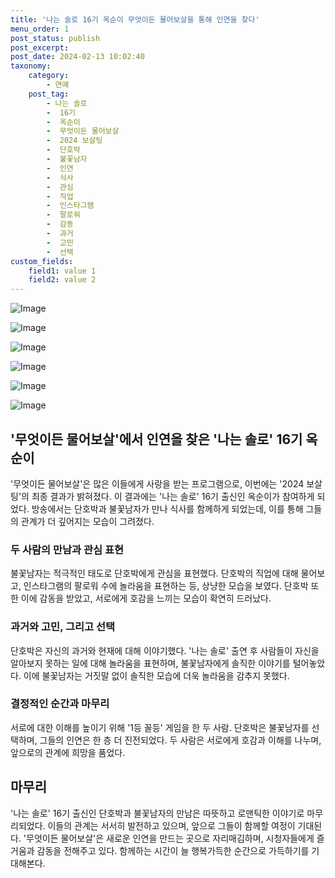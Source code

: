 ```yaml
---
title: '나는 솔로 16기 옥순이 무엇이든 물어보살을 통해 인연을 찾다'
menu_order: 1
post_status: publish
post_excerpt: 
post_date: 2024-02-13 10:02:40
taxonomy:
    category:
        - 연예
    post_tag:
        - 나는 솔로
        -  16기
        -  옥순이
        -  무엇이든 물어보살
        -  2024 보살팅
        -  단호박
        -  불꽃남자
        -  인연
        -  식사
        -  관심
        -  직업
        -  인스타그램
        -  팔로워
        -  감동
        -  과거
        -  고민
        -  선택
custom_fields:
    field1: value 1
    field2: value 2
---
```


![Image](https://ssl.pstatic.net/mimgnews/image/076/2024/02/13/2024021401000802500105363_20240213080206828.jpg?type=w540)

![Image](https://mimgnews.pstatic.net/image/076/2024/02/13/2024021401000802500105364_20240213080206832.jpg?type=w540)

![Image](https://ssl.pstatic.net/mimgnews/image/076/2024/02/13/2024021401000802500105361_20240213080206834.jpg?type=w540)

![Image](https://mimgnews.pstatic.net/image/076/2024/02/13/2024021401000802500105362_20240213080206837.jpg?type=w540)

![Image](https://ssl.pstatic.net/mimgnews/image/076/2024/02/13/2024021401000802500105365_20240213080206841.jpg?type=w540)

![Image](https://mimgnews.pstatic.net/image/076/2024/02/13/2024021401000802500105366_20240213080206844.jpg?type=w540)

## '무엇이든 물어보살'에서 인연을 찾은 '나는 솔로' 16기 옥순이
'무엇이든 물어보살'은 많은 이들에게 사랑을 받는 프로그램으로, 이번에는 '2024 보살팅'의 최종 결과가 밝혀졌다. 이 결과에는 '나는 솔로' 16기 출신인 옥순이가 참여하게 되었다. 방송에서는 단호박과 불꽃남자가 만나 식사를 함께하게 되었는데, 이를 통해 그들의 관계가 더 깊어지는 모습이 그려졌다.
### 두 사람의 만남과 관심 표현
불꽃남자는 적극적인 태도로 단호박에게 관심을 표현했다. 단호박의 직업에 대해 물어보고, 인스타그램의 팔로워 수에 놀라움을 표현하는 등, 상냥한 모습을 보였다. 단호박 또한 이에 감동을 받았고, 서로에게 호감을 느끼는 모습이 확연히 드러났다.
### 과거와 고민, 그리고 선택
단호박은 자신의 과거와 현재에 대해 이야기했다. '나는 솔로' 출연 후 사람들이 자신을 알아보지 못하는 일에 대해 놀라움을 표현하며, 불꽃남자에게 솔직한 이야기를 털어놓았다. 이에 불꽃남자는 거짓말 없이 솔직한 모습에 더욱 놀라움을 감추지 못했다.
### 결정적인 순간과 마무리
서로에 대한 이해를 높이기 위해 '1등 꼴등' 게임을 한 두 사람. 단호박은 불꽃남자를 선택하며, 그들의 인연은 한 층 더 진전되었다. 두 사람은 서로에게 호감과 이해를 나누며, 앞으로의 관계에 희망을 품었다.
## 마무리
'나는 솔로' 16기 출신인 단호박과 불꽃남자의 만남은 따뜻하고 로맨틱한 이야기로 마무리되었다. 이들의 관계는 서서히 발전하고 있으며, 앞으로 그들이 함께할 여정이 기대된다. '무엇이든 물어보살'은 새로운 인연을 만드는 곳으로 자리매김하며, 시청자들에게 즐거움과 감동을 전해주고 있다. 함께하는 시간이 늘 행복가득한 순간으로 가득하기를 기대해본다.
